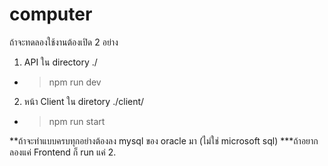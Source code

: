 # computer
ถ้าจะทดลองใช้งานต้องเปิด 2 อย่าง
1. API ใน directory ./
  - > npm run dev

2. หน้า Client ใน diretory ./client/
  - > npm run start

**ถ้าจะทำแบบครบทุกอย่างต้องลง mysql ของ oracle มา (ไม่ใช่ microsoft sql)
***ถ้าอยากลองแค่ Frontend ก็ run แค่ 2.
